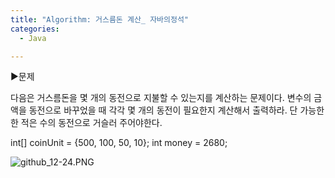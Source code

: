 ```yaml
---
title: "Algorithm: 거스름돈 계산_ 자바의정석"
categories:
  - Java

---
```


▶문제

다음은 거스름돈을 몇 개의 동전으로 지불할 수 있는지를 계산하는 문제이다. 
변수의 금액을 동전으로 바꾸었을 때 각각 몇 개의 동전이 필요한지 계산해서 출력하라.
단 가능한 한 적은 수의 동전으로 거슬러 주어야한다.

int[] coinUnit = {500, 100, 50, 10};
int money = 2680;

![github_12-24.PNG ](![github_12-24](https://user-images.githubusercontent.com/45681372/50399855-ccf3eb00-07c5-11e9-871f-2fb220f973a6.PNG))


